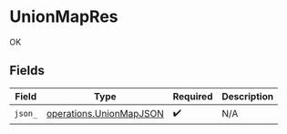 # UnionMapRes

OK


## Fields

| Field                                                              | Type                                                               | Required                                                           | Description                                                        |
| ------------------------------------------------------------------ | ------------------------------------------------------------------ | ------------------------------------------------------------------ | ------------------------------------------------------------------ |
| `json_`                                                            | [operations.UnionMapJSON](../../models/operations/unionmapjson.md) | :heavy_check_mark:                                                 | N/A                                                                |